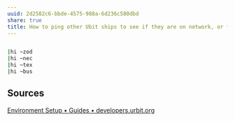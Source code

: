 ```yaml
---
uuid: 2d2582c6-bbde-4575-988a-6d236c580dbd
share: true
title: How to ping other Ubit ships to see if they are on network, or fake network?
---
```

``` bash

|hi ~zod
|hi ~nec
|hi ~tex
|hi ~bus

```
## Sources

[Environment Setup • Guides • developers.urbit.org](https://developers.urbit.org/guides/core/environment)